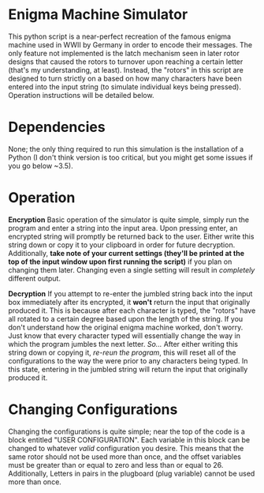 # Enigma Machine Simulator
This python script is a near-perfect recreation of the famous enigma machine used in WWII by Germany in order to
encode their messages. The only feature not implemented is the latch mechanism seen in later rotor designs
that caused the rotors to turnover upon reaching a certain letter (that's my understanding, at least). Instead,
the "rotors" in this script are designed to turn strictly on a based on how many characters have been entered into
the input string (to simulate individual keys being pressed). Operation instructions will be detailed below.

# Dependencies
None; the only thing required to run this simulation is the installation of a Python (I don't think version is too
critical, but you might get some issues if you go below ~3.5).

# Operation
**Encryption**
Basic operation of the simulator is quite simple, simply run the program and enter a string into the input area.
Upon pressing enter, an encrypted string will promptly be returned back to the user. Either write this string 
down or copy it to your clipboard in order for future decryption. Additionally, **take note of your current 
settings (they'll be printed at the top of the input window upon first running the script)** if you plan on
changing them later. Changing even a single setting will result in *completely* different output.

**Decryption**
If you attempt to re-enter the jumbled string back into the input box immediately after its encrypted, it 
**won't** return the input that originally produced it. This is because after each character is typed, the
"rotors" have all rotated to a certain degree based upon the length of the string. If you don't understand how
the original enigma machine worked, don't worry. Just know that every character typed will essentially change the
way in which the program jumbles the next letter.
*So...*
After either writing this string down or copying it, *re-reun the program*, this will reset all of the
configurations to the way the were prior to any characters being typed. In this state, entering in the jumbled
string will return the input that originally produced it.

# Changing Configurations
Changing the configurations is quite simple; near the top of the code is a block entitled "USER CONFIGURATION". 
Each variable in this block can be changed to whatever *valid* configuration you desire. This means that the same
rotor should not be used more than once, and the offset variables must be greater than or equal to zero and less
than or equal to 26. Additionally, Letters in pairs in the plugboard (plug variable) cannot be used more than
once.
